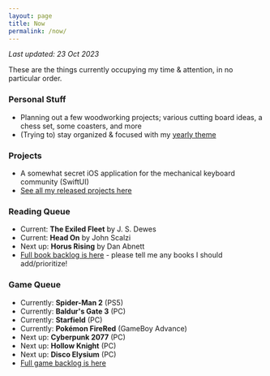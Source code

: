 ```yaml
---
layout: page
title: Now
permalink: /now/
---
```


*Last updated: 23 Oct 2023*

These are the things currently occupying my time & attention, in no particular order.

### Personal Stuff

- Planning out a few woodworking projects; various cutting board ideas, a chess set, some coasters, and more
- (Trying to) stay organized & focused with my [yearly theme](/year-of-sustenance)

### Projects

- A somewhat secret iOS application for the mechanical keyboard community (SwiftUI)
- [See all my released projects here](/projects)

### Reading Queue

- Current: **The Exiled Fleet** by J. S. Dewes
- Current: **Head On** by John Scalzi
- Next up: **Horus Rising** by Dan Abnett
- [Full book backlog is here][books] - please tell me any books I should add/prioritize!

### Game Queue

- Currently: **Spider-Man 2** (PS5)
- Currently: **Baldur's Gate 3** (PC)
- Currently: **Starfield** (PC)
- Currently: **Pokémon FireRed** (GameBoy Advance)
- Next up: **Cyberpunk 2077** (PC)
- Next up: **Hollow Knight** (PC)
- Next up: **Disco Elysium** (PC)
- [Full game backlog is here][games]

[books]: https://docs.google.com/spreadsheets/d/1-1PcHF6xzFKTaTvxnfjm6bVgo4pd5yIr3nbxsbckoFo/edit?usp=sharing
[games]: https://docs.google.com/spreadsheets/d/1zg-SOYI8DlH-ibSNslfPtq0xJB4sEMb_7OHKbq2qclk/edit?usp=sharing
